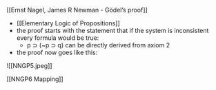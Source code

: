 [[Ernst Nagel, James R Newman - Gödel’s proof]]

- [[Elementary Logic of Propositions]]
- the proof starts with the statement that if the system is inconsistent every formula would be true:
	- p ⊃ (~p ⊃ q) can be directly derived from axiom 2
- the proof now goes like this:

![[NNGP5.jpeg]]

[[NNGP6 Mapping]]
